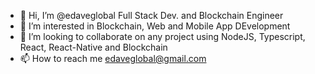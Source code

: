 - 👋 Hi, I’m @edaveglobal Full Stack Dev. and Blockchain Engineer 
- 👀 I’m interested in  Blockchain, Web and Mobile App DEvelopment
- 💞️ I’m looking to collaborate on any project using NodeJS, Typescript, React, React-Native and Blockchain
- 📫 How to reach me edaveglobal@gmail.com

<!---
edaveglobal/edaveglobal is a ✨ special ✨ repository because its `README.md` (this file) appears on your GitHub profile.
You can click the Preview link to take a look at your changes.
--->

